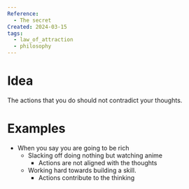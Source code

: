 ```yaml
---
Reference:
  - The secret
Created: 2024-03-15
tags:
  - law_of_attraction
  - philosophy
---
```

# Idea

The actions that you do should not contradict your thoughts. 

# Examples

* When you say you are going to be rich
	* Slacking off doing nothing but watching anime
		* Actions are not aligned with the thoughts
	* Working hard towards building a skill.
		* Actions contribute to the thinking

